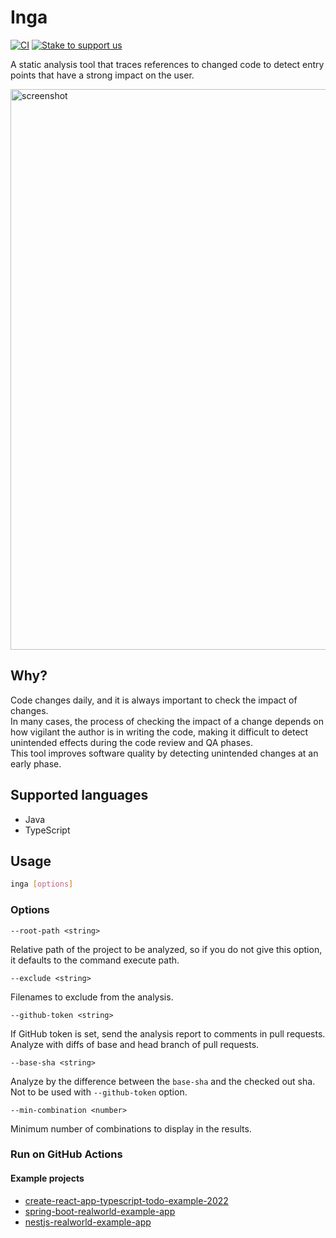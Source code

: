 # Inga

[![CI](https://github.com/seachicken/inga/actions/workflows/ci.yml/badge.svg)](https://github.com/seachicken/inga/actions/workflows/ci.yml)
[![Stake to support us](https://badge.devprotocol.xyz/0xdCF85312C0a1F3f0159aF728286B017739474b07/descriptive)](https://stakes.social/0xdCF85312C0a1F3f0159aF728286B017739474b07)

A static analysis tool that traces references to changed code to detect entry points that have a strong impact on the user.

<img width="897" alt="screenshot" src="https://user-images.githubusercontent.com/5178598/175807955-9cda92ae-de65-4ae5-8ac8-98080f4e1c26.png">

## Why?

Code changes daily, and it is always important to check the impact of changes.  
In many cases, the process of checking the impact of a change depends on how vigilant the author is in writing the code, making it difficult to detect unintended effects during the code review and QA phases.  
This tool improves software quality by detecting unintended changes at an early phase.

## Supported languages

- Java
- TypeScript

## Usage

```sh
inga [options]
```

### Options

`--root-path <string>`

Relative path of the project to be analyzed, so if you do not give this option, it defaults to the command execute path.

`--exclude <string>`

Filenames to exclude from the analysis.

`--github-token <string>`

If GitHub token is set, send the analysis report to comments in pull requests. Analyze with diffs of base and head branch of pull requests.

`--base-sha <string>`

Analyze by the difference between the `base-sha` and the checked out sha. Not to be used with `--github-token` option.

`--min-combination <number>`

Minimum number of combinations to display in the results.

### Run on GitHub Actions

#### Example projects

- [create-react-app-typescript-todo-example-2022](https://github.com/seachicken/create-react-app-typescript-todo-example-2022/blob/master/.github/workflows/inga.yml)
- [spring-boot-realworld-example-app](https://github.com/seachicken/spring-boot-realworld-example-app/blob/master/.github/workflows/inga.yml)
- [nestjs-realworld-example-app](https://github.com/seachicken/nestjs-realworld-example-app/blob/prisma/.github/workflows/inga.yml)
